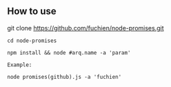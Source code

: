 ## How to use

git clone https://github.com/fuchien/node-promises.git
```
cd node-promises

npm install && node #arq.name -a 'param'

Example:

node promises(github).js -a 'fuchien'
```